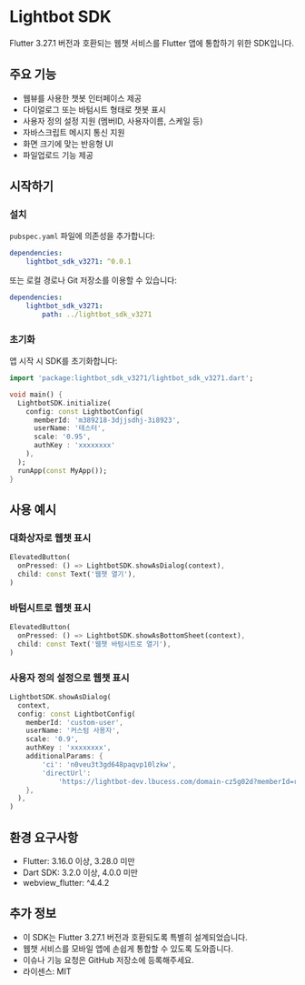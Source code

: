 <!--
This README describes the package. If you publish this package to pub.dev,
this README's contents appear on the landing page for your package.

For information about how to write a good package README, see the guide for
[writing package pages](https://dart.dev/tools/pub/writing-package-pages).

For general information about developing packages, see the Dart guide for
[creating packages](https://dart.dev/guides/libraries/create-packages)
and the Flutter guide for
[developing packages and plugins](https://flutter.dev/to/develop-packages).
-->

# Lightbot SDK

Flutter 3.27.1 버전과 호환되는 웹챗 서비스를 Flutter 앱에 통합하기 위한 SDK입니다.

## 주요 기능

-   웹뷰를 사용한 챗봇 인터페이스 제공
-   다이얼로그 또는 바텀시트 형태로 챗봇 표시
-   사용자 정의 설정 지원 (멤버ID, 사용자이름, 스케일 등)
-   자바스크립트 메시지 통신 지원
-   화면 크기에 맞는 반응형 UI
-   파일업로드 기능 제공    

## 시작하기

### 설치

`pubspec.yaml` 파일에 의존성을 추가합니다:

```yaml
dependencies:
    lightbot_sdk_v3271: ^0.0.1
```

또는 로컬 경로나 Git 저장소를 이용할 수 있습니다:

```yaml
dependencies:
    lightbot_sdk_v3271:
        path: ../lightbot_sdk_v3271
```

### 초기화

앱 시작 시 SDK를 초기화합니다:

```dart
import 'package:lightbot_sdk_v3271/lightbot_sdk_v3271.dart';

void main() {
  LightbotSDK.initialize(
    config: const LightbotConfig(
      memberId: 'm389218-3djjsdhj-3i8923',
      userName: '테스터',
      scale: '0.95',
      authKey : 'xxxxxxxx'
    ),
  );
  runApp(const MyApp());
}
```

## 사용 예시

### 대화상자로 웹챗 표시

```dart
ElevatedButton(
  onPressed: () => LightbotSDK.showAsDialog(context),
  child: const Text('웹챗 열기'),
)
```

### 바텀시트로 웹챗 표시

```dart
ElevatedButton(
  onPressed: () => LightbotSDK.showAsBottomSheet(context),
  child: const Text('웹챗 바텀시트로 열기'),
)
```

### 사용자 정의 설정으로 웹챗 표시

```dart
LightbotSDK.showAsDialog(
  context,
  config: const LightbotConfig(
    memberId: 'custom-user',
    userName: '커스텀 사용자',
    scale: '0.9',
    authKey : 'xxxxxxxx',
    additionalParams: {
        'ci': 'n0veu3t3gd648paqvp10lzkw',
        'directUrl':
            'https://lightbot-dev.lbucess.com/domain-cz5g02d?memberId=r1111&ci=n0veu3t3gd648paqvp10lzkw',
    },
  ),
)
```

## 환경 요구사항

-   Flutter: 3.16.0 이상, 3.28.0 미만
-   Dart SDK: 3.2.0 이상, 4.0.0 미만
-   webview_flutter: ^4.4.2

## 추가 정보

-   이 SDK는 Flutter 3.27.1 버전과 호환되도록 특별히 설계되었습니다.
-   웹챗 서비스를 모바일 앱에 손쉽게 통합할 수 있도록 도와줍니다.
-   이슈나 기능 요청은 GitHub 저장소에 등록해주세요.
-   라이센스: MIT
